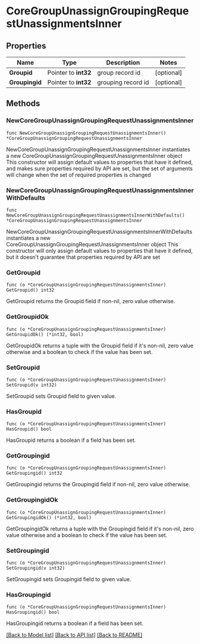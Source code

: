 # CoreGroupUnassignGroupingRequestUnassignmentsInner

## Properties

Name | Type | Description | Notes
------------ | ------------- | ------------- | -------------
**Groupid** | Pointer to **int32** | group record id | [optional] 
**Groupingid** | Pointer to **int32** | grouping record id | [optional] 

## Methods

### NewCoreGroupUnassignGroupingRequestUnassignmentsInner

`func NewCoreGroupUnassignGroupingRequestUnassignmentsInner() *CoreGroupUnassignGroupingRequestUnassignmentsInner`

NewCoreGroupUnassignGroupingRequestUnassignmentsInner instantiates a new CoreGroupUnassignGroupingRequestUnassignmentsInner object
This constructor will assign default values to properties that have it defined,
and makes sure properties required by API are set, but the set of arguments
will change when the set of required properties is changed

### NewCoreGroupUnassignGroupingRequestUnassignmentsInnerWithDefaults

`func NewCoreGroupUnassignGroupingRequestUnassignmentsInnerWithDefaults() *CoreGroupUnassignGroupingRequestUnassignmentsInner`

NewCoreGroupUnassignGroupingRequestUnassignmentsInnerWithDefaults instantiates a new CoreGroupUnassignGroupingRequestUnassignmentsInner object
This constructor will only assign default values to properties that have it defined,
but it doesn't guarantee that properties required by API are set

### GetGroupid

`func (o *CoreGroupUnassignGroupingRequestUnassignmentsInner) GetGroupid() int32`

GetGroupid returns the Groupid field if non-nil, zero value otherwise.

### GetGroupidOk

`func (o *CoreGroupUnassignGroupingRequestUnassignmentsInner) GetGroupidOk() (*int32, bool)`

GetGroupidOk returns a tuple with the Groupid field if it's non-nil, zero value otherwise
and a boolean to check if the value has been set.

### SetGroupid

`func (o *CoreGroupUnassignGroupingRequestUnassignmentsInner) SetGroupid(v int32)`

SetGroupid sets Groupid field to given value.

### HasGroupid

`func (o *CoreGroupUnassignGroupingRequestUnassignmentsInner) HasGroupid() bool`

HasGroupid returns a boolean if a field has been set.

### GetGroupingid

`func (o *CoreGroupUnassignGroupingRequestUnassignmentsInner) GetGroupingid() int32`

GetGroupingid returns the Groupingid field if non-nil, zero value otherwise.

### GetGroupingidOk

`func (o *CoreGroupUnassignGroupingRequestUnassignmentsInner) GetGroupingidOk() (*int32, bool)`

GetGroupingidOk returns a tuple with the Groupingid field if it's non-nil, zero value otherwise
and a boolean to check if the value has been set.

### SetGroupingid

`func (o *CoreGroupUnassignGroupingRequestUnassignmentsInner) SetGroupingid(v int32)`

SetGroupingid sets Groupingid field to given value.

### HasGroupingid

`func (o *CoreGroupUnassignGroupingRequestUnassignmentsInner) HasGroupingid() bool`

HasGroupingid returns a boolean if a field has been set.


[[Back to Model list]](../README.md#documentation-for-models) [[Back to API list]](../README.md#documentation-for-api-endpoints) [[Back to README]](../README.md)


